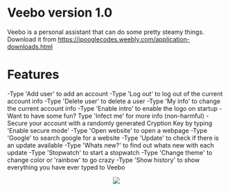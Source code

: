 # Veebo version 1.0
Veebo is a personal assistant that can do some pretty steamy things. Download it from https://ipooglecodes.weebly.com/application-downloads.html
# Features
-Type 'Add user' to add an account
-Type 'Log out' to log out of the current account info
-Type 'Delete user' to delete a user
-Type 'My info' to change the current account info
-Type 'Enable intro' to enable the logo on startup
-Want to have some fun? Type 'Infect me' for more info (non-harmful)
-Secure your account with a randomly generated Cryption Key by typing 'Enable secure mode'
-Type 'Open website' to open a webpage
-Type 'Google' to search google for a website
-Type 'Update' to check if there is an update available
-Type 'Whats new?' to find out whats new with each update
-Type 'Stopwatch' to start a stopwatch
-Type 'Change theme' to change color or 'rainbow' to go crazy
-Type 'Show history' to show everything you have ever typed to Veebo

<div align="center">
  
<img src="https://ipooglecodes.weebly.com/uploads/9/7/6/2/97620300/veebologo.png"><br><br>

</div>